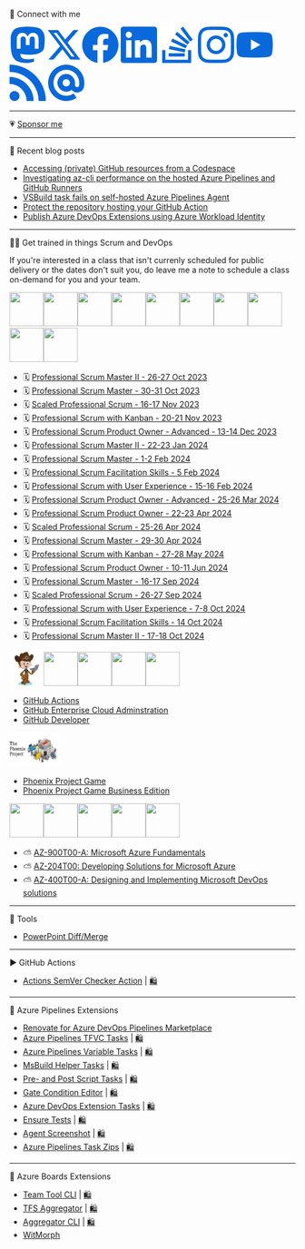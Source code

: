 🔗 Connect with me
<!--<a rel="me" href="https://hachyderm.io/@jessehouwing">Mastodon</a>-->
[![Mastadon](./img/light/mastadon.svg#|width=60px&height=60px)](https://hachyderm.io/@jessehouwing)[![twitter](./img/light/twitter.svg#|width=60px&height=60px)](https://twitter.com/jessehouwing)[![facebook](./img/light/facebook.svg#|width=60px&height=60px)](https://www.facebook.com/jessehouwing) 
[![linkedin](./img/light/linkedin.svg#|width=60px&height=60px)](https://www.linkedin.com/in/jessehouwing) 
[![stackoverflow](./img/light/stackoverflow.svg#|width=60px&height=60px)](https://stackoverflow.com/users/736079/jessehouwing) 
[![instagram](./img/light/instagram.svg#|width=60px&height=60px)](https://www.instagram.com/jesse.houwing/) 
[![youtube](./img/light/youtube.svg#|width=60px&height=60px)](https://www.youtube.com/c/JesseHouwing/) 
[![rss](./img/light/rss.svg#|width=60px&height=60px)](https://jessehouwing.net/)
[![bluesky](./img/light/bsky.svg#|width=60px&height=60px)](https://bsky.app/profile/jessehouwing.net)

<hr />

💗 [Sponsor me](https://github.com/sponsors/jessehouwing/)

<hr />

📒 Recent blog posts
<!-- BLOG-POST-LIST:START -->
- [Accessing &lpar;private&rpar; GitHub resources from a Codespace](https://jessehouwing.net/github-codespaces-access-additional-resources/)
- [Investigating az-cli performance on the hosted Azure Pipelines and GitHub Runners](https://jessehouwing.net/az-cli-performance-azure-pipelines-and-github-runner/)
- [VSBuild task fails on self-hosted Azure Pipelines Agent](https://jessehouwing.net/vsbuild-task-fails-on-self-hosted-azure-pipelines-agent/)
- [Protect the repository hosting your GitHub Action](https://jessehouwing.net/protect-the-repository-hosting-your-github-action/)
- [Publish Azure DevOps Extensions using Azure Workload Identity](https://jessehouwing.net/publish-azure-devops-extensions-using-workload-identity-oidc/)
<!-- BLOG-POST-LIST:END -->

<hr/>

👨‍💻 Get trained in things Scrum and DevOps

If you're interested in a class that isn't currenly scheduled for public delivery or the dates don't suit you, do leave me a note to schedule a class on-demand for you and your team.

<img height="60" width="60" src="https://images.credly.com/size/340x340/images/41d567f7-f570-49aa-bb6d-8d8b328c2b61/image.png"><img height="60" width="60" src="https://images.credly.com/size/340x340/images/d2298e82-b671-434a-876b-21a0ebc3af0e/image.png"><img height="60" width="60" src="https://images.credly.com/size/340x340/images/a2790314-008a-4c3d-9553-f5e84eb359ba/image.png"><img height="60" width="60" src="https://images.credly.com/size/340x340/images/d90cc9bc-3e9a-49b2-ac09-7930db400e32/image.png"><img height="60" width="60" src="https://images.credly.com/size/340x340/images/591762c5-fae7-49c6-b326-e1756979928d/image.png"><img height="60" width="60" src="https://images.credly.com/size/340x340/images/0a8590ce-08e2-493f-b45a-e2c9ee8c848c/image.png"><img height="60" width="60" src="https://images.credly.com/size/340x340/images/78c2bf96-9468-40ac-aee7-3eac9d79a6d5/image.png"><img height="60" width="60" src="https://images.credly.com/size/340x340/images/253d8e52-e0bb-4806-87f8-b46784afea51/image.png"><img height="60" width="60" src="https://images.credly.com/size/340x340/images/ab5a94a3-3d62-4d02-a3c8-7a72524f4d12/image.png"><img height="60" width="60" src="https://images.credly.com/size/340x340/images/d9b27ef8-c252-4a4b-b4dc-546162a555f7/image.png">

<!-- SCRUM-CLASS-LIST:START -->
 - 🗓️ [Professional Scrum Master II - 26-27 Oct 2023](https://scrum.org/courses/professional-scrum-master-ii-2023-10-26-74400)
 - 🗓️ [Professional Scrum Master - 30-31 Oct 2023](https://scrum.org/courses/professional-scrum-master-2023-10-30-69405)
 - 🗓️ [Scaled Professional Scrum - 16-17 Nov 2023](https://scrum.org/courses/scaled-professional-scrum-hilversum-netherlands-2023-11-16-69955)
 - 🗓️ [Professional Scrum with Kanban - 20-21 Nov 2023](https://scrum.org/courses/professional-scrum-kanban-hilversum-netherlands-2023-11-20-74427)
 - 🗓️ [Professional Scrum Product Owner - Advanced - 13-14 Dec 2023](https://scrum.org/courses/professional-scrum-product-owner-advanced-hilversum-netherlands-2023-12-13-69949)
 - 🗓️ [Professional Scrum Master II - 22-23 Jan 2024](https://scrum.org/courses/professional-scrum-master-ii-hilversum-netherlands-2024-01-22-76038)
 - 🗓️ [Professional Scrum Master - 1-2 Feb 2024](https://scrum.org/courses/professional-scrum-master-hilversum-netherlands-2024-02-01-75993)
 - 🗓️ [Professional Scrum Facilitation Skills - 5 Feb 2024](https://scrum.org/courses/professional-scrum-facilitation-skills-hilversum-netherlands-2024-02-05-76281)
 - 🗓️ [Professional Scrum with User Experience - 15-16 Feb 2024](https://scrum.org/courses/professional-scrum-user-experience-hilversum-netherlands-2024-02-15-76031)
 - 🗓️ [Professional Scrum Product Owner - Advanced - 25-26 Mar 2024](https://scrum.org/courses/professional-scrum-product-owner-advanced-hilversum-netherlands-2024-03-25-76110)
 - 🗓️ [Professional Scrum Product Owner - 22-23 Apr 2024](https://scrum.org/courses/professional-scrum-product-owner-2024-04-22-76093)
 - 🗓️ [Scaled Professional Scrum - 25-26 Apr 2024](https://scrum.org/courses/scaled-professional-scrum-hilversum-netherlands-2024-04-25-76276)
 - 🗓️ [Professional Scrum Master - 29-30 Apr 2024](https://scrum.org/courses/professional-scrum-master-2024-04-29-76018)
 - 🗓️ [Professional Scrum with Kanban - 27-28 May 2024](https://scrum.org/courses/professional-scrum-kanban-hilversum-netherlands-2024-05-27-76292)
 - 🗓️ [Professional Scrum Product Owner - 10-11 Jun 2024](https://scrum.org/courses/professional-scrum-product-owner-hilversum-netherlands-2024-06-10-76071)
 - 🗓️ [Professional Scrum Master - 16-17 Sep 2024](https://scrum.org/courses/professional-scrum-master-hilversum-netherlands-2024-09-16-76001)
 - 🗓️ [Scaled Professional Scrum - 26-27 Sep 2024](https://scrum.org/courses/scaled-professional-scrum-hilversum-netherlands-2024-09-26-76277)
 - 🗓️ [Professional Scrum with User Experience - 7-8 Oct 2024](https://scrum.org/courses/professional-scrum-user-experience-hilversum-netherlands-2024-10-07-76032)
 - 🗓️ [Professional Scrum Facilitation Skills - 14 Oct 2024](https://scrum.org/courses/professional-scrum-facilitation-skills-amsterdam-netherlands-2024-10-14-76288)
 - 🗓️ [Professional Scrum Master II - 17-18 Oct 2024](https://scrum.org/courses/professional-scrum-master-ii-2024-10-17-76055)
<!-- SCRUM-CLASS-LIST:END -->

<img height="60" width="60" src="./img/github-mona-jesse.png"><img height="60" width="60" src="https://images.credly.com/size/340x340/images/024d0122-724d-4c5a-bd83-cfe3c4b7a073/image.png"><img height="60" width="60" src="https://images.credly.com/size/340x340/images/89efc3e7-842b-4790-b09b-9ea5efc71ec3/image.png"><img height="60" width="60" src="https://images.credly.com/size/340x340/images/34880f37-8ec8-4542-a78a-73ba6647208e/image.png"><img height="60" width="60" src="https://images.credly.com/size/340x340/images/c9ed294b-f8ac-48fa-a8c3-96dab1f110f2/image.png">

- [GitHub Actions](https://github.com/services/actions-training)
- [GitHub Enterprise Cloud Adminstration](https://github.com/services/admin-training-github-enterprise-cloud)
- [GitHub Developer](https://github.com/services/github-for-developers-training)

<img height="60" width="90" src="./img/Phoenix Project Game.png">

- [Phoenix Project Game](https://xebia.com/academy/en/training/phoenix-project-game)
- [Phoenix Project Game Business Edition](https://xebia.com/academy/en/training/the-phoenix-project)


<img height="60" width="60" src="https://images.credly.com/size/340x340/images/5c687ffb-7ab6-4fd5-bf8c-14f0178acd21/image.png"><img height="60" width="60" src="https://images.credly.com/size/340x340/images/fd6bb2af-2f05-4d9b-a23e-39f8e309a82d/image.png"><img height="60" width="60" src="https://images.credly.com/size/340x340/images/be8fcaeb-c769-4858-b567-ffaaa73ce8cf/image.png"><img height="60" width="60" src="https://images.credly.com/size/680x680/images/63316b60-f62d-4e51-aacc-c23cb850089c/azure-developer-associate-600x600.png"><img height="60" width="60" src="https://images.credly.com/size/680x680/images/c3ab66f8-5d59-4afa-a6c2-0ba30a1989ca/CERT-Expert-DevOps-Engineer-600x600.png">

- ⛅ [AZ-900T00-A: Microsoft Azure Fundamentals](https://xebia.com/academy/en/training/certified-azure-foundation)
- ⛅ [AZ-204T00: Developing Solutions for Microsoft Azure](https://xebia.com/academy/en/training/certified-azure-developer)
- ⛅ [AZ-400T00-A: Designing and Implementing Microsoft DevOps solutions](https://xebia.com/academy/en/training/microsoft-azure-devops-engineer)

<hr />

🤖 Tools

 * [PowerPoint Diff/Merge](https://github.com/jessehouwing/ppt-diffmerge) 

<hr />

▶️ GitHub Actions

* [Actions SemVer Checker Action](https://github.com/jessehouwing/actions-semver-checker) | [🛍️](https://github.com/marketplace/actions/actions-semver-checker)

<hr />

🚀 Azure Pipelines Extensions

 * [Renovate for Azure DevOps Pipelines Marketplace](https://github.com/jessehouwing/renovate-azure-devops-marketplace)
 * [Azure Pipelines TFVC Tasks](https://github.com/jessehouwing/azure-pipelines-tfvc-tasks) | [🛍️](https://marketplace.visualstudio.com/items?itemName=jessehouwing.jessehouwing-vsts-tfvc-tasks)
 * [Azure Pipelines Variable Tasks](https://github.com/jessehouwing/azure-pipelines-variable-tasks) | [🛍️](https://marketplace.visualstudio.com/items?itemName=jessehouwing.jessehouwing-vsts-variable-tasks)
 * [MsBuild Helper Tasks](https://github.com/jessehouwing/azure-pipelines-msbuild-helper-task) | [🛍️](https://github.com/jessehouwing/azure-pipelines-msbuild-helper-task)
 * [Pre- and Post Script Tasks](https://github.com/jessehouwing/azure-pipelines-tasks-zips) | [🛍️](https://marketplace.visualstudio.com/items?itemName=jessehouwing.pre-post-tasks)
 * [Gate Condition Editor](https://github.com/jessehouwing/azure-pipelines-gate-condition-editor) | [🛍️](https://marketplace.visualstudio.com/items?itemName=jessehouwing.gate-condition-editor)
 * [Azure DevOps Extension Tasks](https://github.com/microsoft/azure-devops-extension-tasks) | [🛍️](https://marketplace.visualstudio.com/items?itemName=ms-devlabs.vsts-developer-tools-build-tasks)
 * [Ensure Tests](https://github.com/jessehouwing/azure-pipelines-gate-condition-editor) | [🛍️](https://marketplace.visualstudio.com/items?itemName=jessehouwing.vsts-ensure-tests-tasks)
 * [Agent Screenshot](https://github.com/jessehouwing/azure-pipelines-agent-screenshot) | [🛍️](https://marketplace.visualstudio.com/items?itemName=jessehouwing.agent-screenshot)
 * [Azure Pipelines Task Zips](https://github.com/jessehouwing/azure-pipelines-tasks-zips) | [🛍️](https://github.com/jessehouwing/azure-pipelines-tasks-zips#extension)
 
<hr />

📅 Azure Boards Extensions

 * [Team Tool CLI](https://github.com/jessehouwing/azure-boards-team-tools) | [🛍️](https://marketplace.visualstudio.com/items?itemName=jessehouwing.azure-boards-teams-tool)
 * [TFS Aggregator](https://github.com/tfsaggregator/tfsaggregator) | [🛍️](https://marketplace.visualstudio.com/items?itemName=tfsaggregatorteam.tfs-aggregator-server-plugin) 
 * [Aggregator CLI](https://github.com/tfsaggregator/aggregator-cli) | [🛍️](https://marketplace.visualstudio.com/items?itemName=tfsaggregatorteam.aggregator-cli) 
 * [WitMorph](https://github.com/jessehouwing/WitMorph)
